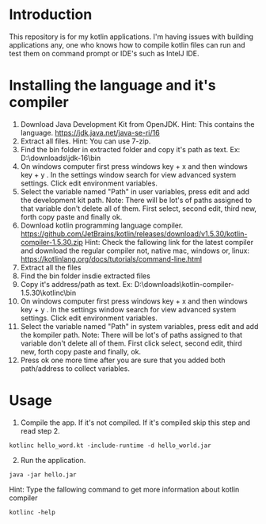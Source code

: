 # Introduction 
This repository is for my kotlin applications. I'm having issues with building applications any, one who knows how to compile kotlin files can run and test them on command prompt or IDE's such as IntelJ IDE. 

# Installing the language and it's compiler
1) Download Java Development Kit from OpenJDK. Hint: This contains the language. 
https://jdk.java.net/java-se-ri/16
2) Extract all files. Hint: You can use 7-zip. 
3) Find the bin folder in extracted folder and copy it's path as text. Ex: D:\downloads\jdk-16\bin
4) On windows computer first press windows key + x and then windows key + y . In the settings window search for view advanced system settings. Click edit environment variables.
5) Select the variable named "Path" in user variables, press edit and add the development kit path. Note: There will be lot's of paths assigned to that variable don't delete all of them. First select, second edit, third new, forth copy paste and finally ok.
6) Download kotlin programming language compiler. 
https://github.com/JetBrains/kotlin/releases/download/v1.5.30/kotlin-compiler-1.5.30.zip
Hint: Check the fallowing link for the latest compiler and download the regular compiler not, native mac, windows or, linux: https://kotlinlang.org/docs/tutorials/command-line.html
7) Extract all the files
8) Find the bin folder insdie extracted files
9) Copy it's address/path as text. Ex: D:\downloads\kotlin-compiler-1.5.30\kotlinc\bin
10) On windows computer first press windows key + x and then windows key + y . In the settings window search for view advanced system settings. Click edit environment variables.
11) Select the variable named "Path" in system variables, press edit and add the kompiler path. Note: There will be lot's of paths assigned to that variable don't delete all of them. First click select, second edit, third new, forth copy paste and finally, ok.
12) Press ok one more time after you are sure that you added both path/address to collect variables. 

# Usage 
1) Compile the app. If it's not compiled. If it's compiled skip this step and read step 2.
```batch
kotlinc hello_word.kt -include-runtime -d hello_world.jar
```    
2) Run the application.
```batch
java -jar hello.jar
```

Hint: Type the fallowing command to get more information about kotlin compiler 
```batch 
kotlinc -help
```
